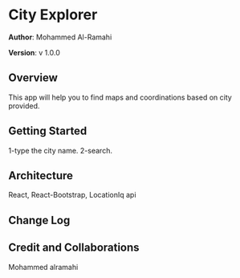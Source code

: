 # City Explorer

**Author**: Mohammed Al-Ramahi

**Version**: v 1.0.0 

## Overview

This app will help you to find maps and coordinations based on city provided.

## Getting Started

1-type the city name.
2-search. 

## Architecture

React, React-Bootstrap, LocationIq api

## Change Log
<!-- Use this area to document the iterative changes made to your application as each feature is successfully implemented. Use time stamps. Here's an example:

01-01-2001 4:59pm - Application now has a fully-functional express server, with a GET route for the location resource. -->

## Credit and Collaborations

Mohammed alramahi


